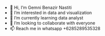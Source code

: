 - 👋 Hi, I’m Gemni Benazir Nastiti
- 👀 I’m interested in data and visualization
- 🌱 I’m currently learning data analyst
- 💞️ I’m looking to collaborate with everyone
- 📫 Reach me in whatsapp +6285289535328

<!---
gemnibn/gemnibn is a ✨ special ✨ repository because its `README.md` (this file) appears on your GitHub profile.
You can click the Preview link to take a look at your changes.
--->
